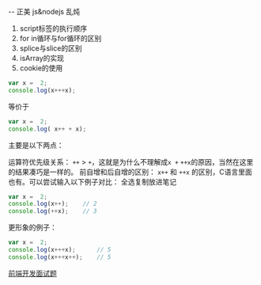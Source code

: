 -- 正美 js&nodejs 乱炖

1. script标签的执行顺序
1. for in循环与for循环的区别
1. splice与slice的区别
1. isArray的实现
1. cookie的使用

```javascript
var x =  2;
console.log(x+++x);
```

等价于

```javascript
var x =  2;
console.log( x++ + x);
```
主要是以下两点：

运算符优先级关系：
`++` > `+`，这就是为什么不理解成`x +` `++x`的原因，当然在这里的结果凑巧是一样的。
前自增和后自增的区别：
`x++` 和 `++x` 的区别，C语言里面也有。可以尝试输入以下例子对比：
全选复制放进笔记

```javascript
var x =  2;
console.log(x++);    // 2
console.log(++x);    // 3
```

更形象的例子：

```javascript
var x =  2;
console.log(x+++x);      // 5
console.log(x+++x++);    // 5
```

[前端开发面试题](http://segmentfault.com/a/1190000000465431?plg_nld=1&plg_uin=1&plg_auth=1&plg_nld=1&plg_usr=1&plg_vkey=1&plg_dev=1)